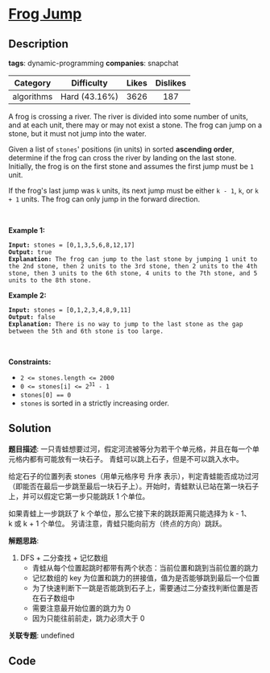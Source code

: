 # [Frog Jump](https://leetcode.com/problems/frog-jump/description/)

## Description

**tags**: dynamic-programming
**companies**: snapchat

|  Category  |  Difficulty   | Likes | Dislikes |
| :--------: | :-----------: | :---: | :------: |
| algorithms | Hard (43.16%) | 3626  |   187    |

<p>A frog is crossing a river. The river is divided into some number of units, and at each unit, there may or may not exist a stone. The frog can jump on a stone, but it must not jump into the water.</p>

<p>Given a list of <code>stones</code>&#39; positions (in units) in sorted <strong>ascending order</strong>, determine if the frog can cross the river by landing on the last stone. Initially, the frog is on the first stone and assumes the first jump must be <code>1</code> unit.</p>

<p>If the frog&#39;s last jump was <code>k</code> units, its next jump must be either <code>k - 1</code>, <code>k</code>, or <code>k + 1</code> units. The frog can only jump in the forward direction.</p>

<p>&nbsp;</p>
<p><strong class="example">Example 1:</strong></p>

<pre><code><strong>Input:</strong> stones = [0,1,3,5,6,8,12,17]
<strong>Output:</strong> true
<strong>Explanation:</strong> The frog can jump to the last stone by jumping 1 unit to the 2nd stone, then 2 units to the 3rd stone, then 2 units to the 4th stone, then 3 units to the 6th stone, 4 units to the 7th stone, and 5 units to the 8th stone.</code></pre>

<p><strong class="example">Example 2:</strong></p>

<pre><code><strong>Input:</strong> stones = [0,1,2,3,4,8,9,11]
<strong>Output:</strong> false
<strong>Explanation:</strong> There is no way to jump to the last stone as the gap between the 5th and 6th stone is too large.</code></pre>

<p>&nbsp;</p>
<p><strong>Constraints:</strong></p>

<ul>
	<li><code>2 &lt;= stones.length &lt;= 2000</code></li>
	<li><code>0 &lt;= stones[i] &lt;= 2<sup>31</sup> - 1</code></li>
	<li><code>stones[0] == 0</code></li>
	<li><code>stones</code>&nbsp;is sorted in a strictly increasing order.</li>
</ul>



## Solution

**题目描述**: 一只青蛙想要过河，假定河流被等分为若干个单元格，并且在每一个单元格内都有可能放有一块石子。 青蛙可以跳上石子，但是不可以跳入水中。

给定石子的位置列表 stones（用单元格序号 升序 表示），判定青蛙能否成功过河（即能否在最后一步跳至最后一块石子上）。开始时，青蛙默认已站在第一块石子上，并可以假定它第一步只能跳跃 1 个单位。

如果青蛙上一步跳跃了 k 个单位，那么它接下来的跳跃距离只能选择为 k - 1、k 或 k + 1 个单位。 另请注意，青蛙只能向前方（终点的方向）跳跃。

**解题思路**:

1. DFS + 二分查找 + 记忆数组
   - 青蛙从每个位置起跳时都带有两个状态：当前位置和跳到当前位置的跳力
   - 记忆数组的 key 为位置和跳力的拼接值，值为是否能够跳到最后一个位置
   - 为了快速判断下一跳是否能跳到石子上，需要通过二分查找判断位置是否在石子数组中
   - 需要注意最开始位置的跳力为 0
   - 因为只能往前前走，跳力必须大于 0

**关联专题**: undefined

## Code
